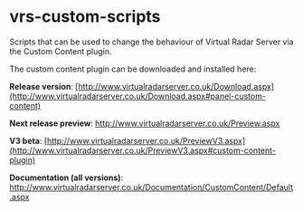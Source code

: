 # vrs-custom-scripts
Scripts that can be used to change the behaviour of Virtual Radar Server via the Custom Content plugin.

The custom content plugin can be downloaded and installed here:

**Release version**: [http://www.virtualradarserver.co.uk/Download.aspx](http://www.virtualradarserver.co.uk/Download.aspx#panel-custom-content)

**Next release preview**: http://www.virtualradarserver.co.uk/Preview.aspx

**V3 beta**: [http://www.virtualradarserver.co.uk/PreviewV3.aspx](http://www.virtualradarserver.co.uk/PreviewV3.aspx#custom-content-plugin)

**Documentation (all versions)**: http://www.virtualradarserver.co.uk/Documentation/CustomContent/Default.aspx
